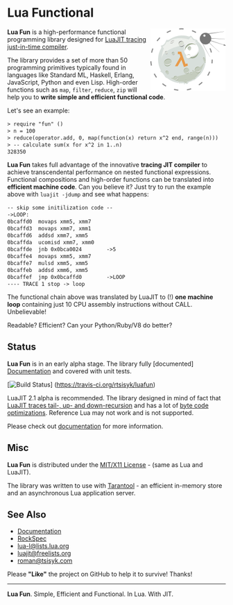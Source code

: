 Lua Functional
==============

<img src="/doc/logo.png" align="right" width="174px" height="144px" />

**Lua Fun** is a high-performance functional programming library designed for
[LuaJIT tracing just-in-time compiler][LuaJIT].

The library provides a set of more than 50 programming primitives typically
found in languages like Standard ML, Haskell, Erlang, JavaScript, Python and
even Lisp. High-order functions such as ``map``, ``filter``, ``reduce``, ``zip``
will help you to **write simple and efficient functional code**.

Let's see an example:

    > require "fun" ()
    > n = 100
    > reduce(operator.add, 0, map(function(x) return x^2 end, range(n)))
    > -- calculate sum(x for x^2 in 1..n)
    328350

**Lua Fun** takes full advantage of the innovative **tracing JIT compiler**
to achieve transcendental performance on nested functional expressions.
Functional compositions and high-order functions can be translated into
**efficient machine code**. Can you believe it? Just try to run the example
above with ``luajit -jdump`` and see what happens:

    -- skip some initilization code --
    ->LOOP:
    0bcaffd0  movaps xmm5, xmm7
    0bcaffd3  movaps xmm7, xmm1
    0bcaffd6  addsd xmm7, xmm5
    0bcaffda  ucomisd xmm7, xmm0
    0bcaffde  jnb 0x0bca0024        ->5
    0bcaffe4  movaps xmm5, xmm7
    0bcaffe7  mulsd xmm5, xmm5
    0bcaffeb  addsd xmm6, xmm5
    0bcaffef  jmp 0x0bcaffd0        ->LOOP
    ---- TRACE 1 stop -> loop

The functional chain above was translated by LuaJIT to (!) **one machine loop**
containing just 10 CPU assembly instructions without CALL. Unbelievable!

Readable? Efficient? Can your Python/Ruby/V8 do better?

Status
------

**Lua Fun** is in an early alpha stage. The library fully [documented]
[Documentation] and covered with unit tests.

[![Build Status](https://travis-ci.org/rtsisyk/luafun.png)]
(https://travis-ci.org/rtsisyk/luafun)

LuaJIT 2.1 alpha is recommended. The library designed in mind of fact that
[LuaJIT traces tail-, up- and down-recursion][LuaJIT-Recursion] and has a lot of
[byte code optimizations][LuaJIT-Optimizations]. Reference Lua may not work and
is not supported.

Please check out [documentation][Documentation] for more information.

Misc
----

**Lua Fun** is distributed under the [MIT/X11 License] -
(same as Lua and LuaJIT).

The library was written to use with [Tarantool] - an efficient in-memory
store and an asynchronous Lua application server.

See Also
--------

* [Documentation]
* [RockSpec]
* lua-l@lists.lua.org
* luajit@freelists.org
* roman@tsisyk.com

 [LuaJIT]: http://luajit.org/luajit.html
 [LuaJIT-Recursion]: http://lambda-the-ultimate.org/node/3851#comment-57679
 [LuaJIT-Optimizations]: http://wiki.luajit.org/Optimizations
 [MIT/X11 License]: http://opensource.org/licenses/MIT
 [Tarantool]: http://github.com/tarantool/tarantool
 [Getting Started]: http://rtsisyk.github.io/luafun/getting_started.html
 [Documentation]: http://rtsisyk.github.io/luafun
 [RockSpec]: https://raw.github.com/rtsisyk/luafun/master/fun-scm-1.rockspec

Please **"Like"** the project on GitHub to help it to survive! Thanks!

*****

**Lua Fun**. Simple, Efficient and Functional. In Lua. With JIT.

